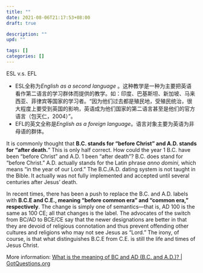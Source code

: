```yaml
---
title: ""
date: 2021-08-06T21:17:53+08:00
draft: true

description: ""
upd: ""

tags: []
categories: []
---
```


<!--more-->

ESL v.s. EFL

- ESL全称为*English as a second language* 。这种教学是一种为主要把英语看作第二语言的学习群体而提供的教学。如：印度、巴基斯坦、新加坡、马来西亚、菲律宾等国家的学习者。“因为他们过去都是殖民地，受殖民统治，很大程度上要受到英国的影响，英语成为他们国家的第二语言甚至是他们的官方语言（包天仁，2004）”。
- EFL的英文全称是*English as a foreign language*。语言对象主要为英语为非母语的群体。



It is commonly thought that **B.C. stands for “before Christ” and A.D. stands for “after death.**” This is only half correct. How could the year 1 B.C. have been “before Christ” and A.D. 1 been “after death”? B.C. does stand for “before Christ.” A.D. actually stands for the Latin phrase *anno domini*, which means “in the year of our Lord.” The B.C./A.D. dating system is not taught in the Bible. It actually was not fully implemented and accepted until several centuries after Jesus’ death.

In recent times, there has been a push to replace the B.C. and A.D. labels with **B.C.E and C.E., meaning “before common era” and “common era,” respectively**. The change is simply one of semantics—that is, AD 100 is the same as 100 CE; all that changes is the label. The advocates of the switch from BC/AD to BCE/CE say that the newer designations are better in that they are devoid of religious connotation and thus prevent offending other cultures and religions who may not see Jesus as “Lord.” The irony, of course, is that what distinguishes B.C.E from C.E. is still the life and times of Jesus Christ.

More information: [What is the meaning of BC and AD (B.C. and A.D.)? | GotQuestions.org](https://www.gotquestions.org/BC-AD.html)


